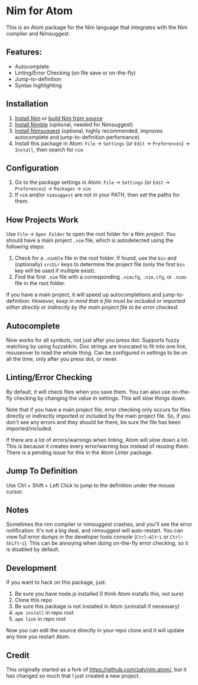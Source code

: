 # Nim for Atom

This is an Atom package for the Nim language that integrates with the Nim compiler and Nimsuggest.

## Features:
* Autocomplete
* Linting/Error Checking (on file save or on-the-fly)
* Jump-to-definition
* Syntax highlighting

## Installation
1. [Install Nim](http://nim-lang.org/download.html) or [build Nim from source](https://github.com/nim-lang/Nim)
2. [Install Nimble](https://github.com/nim-lang/nimble) (optional, needed for Nimsuggest)
3. [Install Nimsuggest](https://github.com/nim-lang/nimsuggest) (optional, highly recommended, improves autocomplete and jump-to-definition performance)
4. Install this package in Atom: `File` -> `Settings` (or `Edit` -> `Preferences`) -> `Install`, then search for `nim`

## Configuration
1. Go to the package settings in Atom: `File` -> `Settings` (or `Edit` -> `Preferences`) -> `Packages` -> `nim`
2. If `nim` and/or `nimsuggest` are not in your PATH, then set the paths for them.

## How Projects Work
Use `File` -> `Open Folder` to open the root folder for a Nim project.  You should have a main project `.nim` file, which is autodetected using the following steps:

1. Check for a `.nimble` file in the root folder.  If found, use the `bin` and (optionally) `srcDir` keys to determine the project file (only the first `bin` key will be used if multiple exist).
2. Find the first `.nim` file with a corresponding `.nimcfg`, `.nim.cfg`, or `.nims` file in the root folder.

If you have a main project, it will speed up autocompletions and jump-to-definition.  *However, keep in mind that a file must be included or imported either directly or indirectly by the main project file to be error checked.*

## Autocomplete
Now works for all symbols, not just after you press dot.  Supports fuzzy matching by using fuzzaldrin.  Doc strings are truncated to fit into one line, mouseover to read the whole thing.  Can be configured in settings to be on all the time, only after you press dot, or never.

## Linting/Error Checking
By default, it will check files when you save them.  You can also use on-the-fly checking by changing the value in settings.  This will slow things down.

Note that if you have a main project file, error checking only occurs for files directly or indirectly imported or included by the main project file.  So, if you don't see any errors and they should be there, be sure the file has been imported/included.

If there are a lot of errors/warnings when linting, Atom will slow down a lot.  This is because it creates every error/warning box instead of reusing them.  There is a pending issue for this in the Atom Linter package.

## Jump To Definition
Use Ctrl + Shift + Left Click to jump to the definition under the mouse cursor.

## Notes
Sometimes the nim compiler or nimsuggest crashes, and you'll see the error notification.  It's not a big deal, and nimsuggest will auto-restart.  You can view full error dumps in the developer tools console (`Ctrl`-`Alt`-`i` or `Ctrl`-`Shift`-`i`).  This can be annoying when doing on-the-fly error checking, so it is disabled by default.

## Development
If you want to hack on this package, just:

1. Be sure you have node.js installed (I think Atom installs this, not sure)
2. Clone this repo
3. Be sure this package is not installed in Atom (uninstall if necessary)
4. `apm install` in repo root
5. `apm link` in repo root

Now you can edit the source directly in your repo clone and it will update any time you restart Atom.

## Credit

This originally started as a fork of https://github.com/zah/nim.atom/, but it has changed so much that I just created a new project.